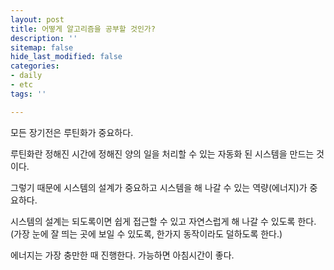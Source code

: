 ```yaml
---
layout: post
title: 어떻게 알고리즘을 공부할 것인가?
description: ''
sitemap: false
hide_last_modified: false
categories:
- daily
- etc
tags: ''

---
```

모든 장기전은 루틴화가 중요하다.

루틴화란 정해진 시간에 정해진 양의 일을 처리할 수 있는 자동화 된 시스템을 만드는 것이다.

그렇기 때문에 시스템의 설계가 중요하고 시스템을 해 나갈 수 있는 역량(에너지)가 중요하다.

시스템의 설계는 되도록이면 쉽게 접근할 수 있고 자연스럽게 해 나갈 수 있도록 한다.(가장 눈에 잘 띄는 곳에 보일 수 있도록, 한가지 동작이라도 덜하도록 한다.)

에너지는 가장 충만한 때 진행한다. 가능하면 아침시간이 좋다. 
